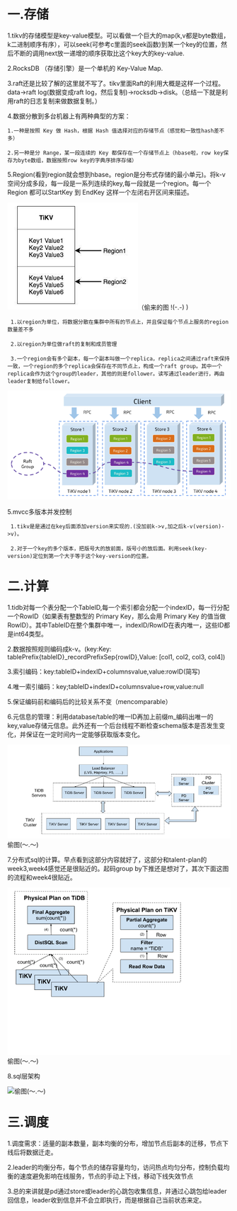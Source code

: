 # 一.存储

1.tikv的存储模型是key-value模型。可以看做一个巨大的map(k,v都是byte数组，k二进制顺序有序），可以seek(可参考c里面的seek函数)到某一个key的位置，然后不断的调用next放一递增的顺序获取比这个key大的key-value.

2.RocksDB （存储引擎）是一个单机的 Key-Value Map.

3.raft还是比较了解的这里就不写了。tikv里面Raft的利用大概是这样一个过程。
data->raft log(数据变成raft log，然后复制)->rocksdb->disk。（总结一下就是利用raft的日志复制来做数据复制。）

4.数据分散到多台机器上有两种典型的方案：

    1.一种是按照 Key 做 Hash，根据 Hash 值选择对应的存储节点（感觉和一致性hash差不多）
    
    2.另一种是分 Range，某一段连续的 Key 都保存在一个存储节点上（hbase啦，row key保存为byte数组，数据按照row key的字典序排序存储）
    
5.Region(看到region就会想到hbase。region是分布式存储的最小单元)。将k-v空间分成多段，每一段是一系列连续的key,每一段就是一个region。每一个 Region 都可以StartKey 到 EndKey 这样一个左闭右开区间来描述。

![](v2-50c0dbe1ddd1744817b9b658120d2613_hd.jpg)（偷来的图  !(-.-)  )
     
     1.以region为单位，将数据分散在集群中所有的节点上，并且保证每个节点上服务的region数量差不多
     
     2.以region为单位做raft的复制和成员管理
     
     3.一个region会有多个副本，每一个副本叫做一个replica，replica之间通过raft来保持一致，一个region的多个replica会保存在不同节点上，构成一个raft group。其中一个replica会作为这个group的leader，其他的则是follower。读写通过leader进行，再由leader复制给follower。
     
![](4.png)

5.mvcc多版本并发控制

     1.tikv是是通过在key后面添加version来实现的.(没加前k->v,加之后k-v(version)->v)。
     
     2.对于一个key的多个版本，把版号大的放前面，版号小的放后面。利用seek(key-version)定位到第一个大于等于这个key-version的位置。

# 二.计算

1.tidb对每一个表分配一个TableID,每一个索引都会分配一个indexID，每一行分配一个RowID（如果表有整数型的 Primary Key，那么会用 Primary Key 的值当做 RowID）。其中TableID在整个集群中唯一，indexID/RowID在表内唯一，这些ID都是int64类型。

2.数据按照规则编码成k-v。(key:Key: tablePrefix{tableID}_recordPrefixSep{rowID},Value: [col1, col2, col3, col4])

3.索引编码：key:tableID+indexID+columnsvalue,value:rowID(简写)

4.唯一索引编码：key;tableID+indexID+columnsvalue+row,value:null

5.保证编码前和编码后的比较关系不变（mencomparable）

6.元信息的管理：利用database/table的唯一ID再加上前缀m_编码出唯一的key,value存储元信息。此外还有一个后台线程不断检查schema版本是否发生变化，并保证在一定时间内一定能够获取版本变化。

![](2.png)偷图(～.～)

7.分布式sql的计算。早点看到这部分内容就好了，这部分和talent-plan的week3,week4感觉还是很贴近的。起码group by下推还是想对了，其次下面这图的流程和week4很贴近。

![](1.png)偷图(～.～)

8.sql层架构

![](3.png)偷图(～.～)

# 三.调度

1.调度需求：适量的副本数量，副本均衡的分布，增加节点后副本的迁移，节点下线后将数据迁走。

2.leader的均衡分布，每个节点的储存容量均匀，访问热点均匀分布，控制负载均衡的速度避免影响在线服务，节点的手动上下线，移动下线失效节点

3.总的来讲就是pd通过store或leader的心跳包收集信息，并通过心跳包给leader回信息，leader收到信息并不会立即执行，而是根据自己当前状态来定。








     

     


